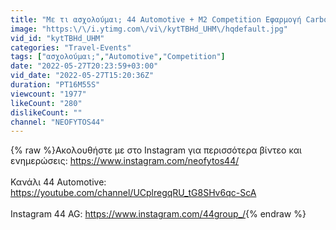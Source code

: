 ```yaml
---
title: "Με τι ασχολούμαι; 44 Automotive + Μ2 Competition Εφαρμογή Carbon Spoiler"
image: "https:\/\/i.ytimg.com\/vi\/kytTBHd_UHM\/hqdefault.jpg"
vid_id: "kytTBHd_UHM"
categories: "Travel-Events"
tags: ["ασχολούμαι;","Automotive","Competition"]
date: "2022-05-27T20:23:59+03:00"
vid_date: "2022-05-27T15:20:36Z"
duration: "PT16M55S"
viewcount: "1977"
likeCount: "280"
dislikeCount: ""
channel: "NEOFYTOS44"
---
```

{% raw %}Ακολουθήστε με στο Instagram για περισσότερα βίντεο και ενημερώσεις: <a rel="nofollow" target="blank" href="https://www.instagram.com/neofytos44/">https://www.instagram.com/neofytos44/</a><br /><br />Κανάλι 44 Automotive: <a rel="nofollow" target="blank" href="https://youtube.com/channel/UCplregqRU_tG8SHv6qc-ScA">https://youtube.com/channel/UCplregqRU_tG8SHv6qc-ScA</a> <br /><br />Instagram 44 AG: <a rel="nofollow" target="blank" href="https://www.instagram.com/44group_/">https://www.instagram.com/44group_/</a>{% endraw %}
